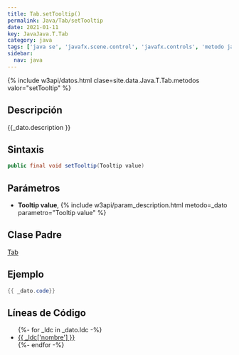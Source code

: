 ```yaml
---
title: Tab.setTooltip()
permalink: Java/Tab/setTooltip
date: 2021-01-11
key: JavaJava.T.Tab
category: java
tags: ['java se', 'javafx.scene.control', 'javafx.controls', 'metodo java', 'JavaFX 2.0']
sidebar: 
  nav: java
---
```


{% include w3api/datos.html clase=site.data.Java.T.Tab.metodos valor="setTooltip" %}

## Descripción
{{_dato.description }}

## Sintaxis
~~~java
public final void setTooltip(Tooltip value)
~~~

## Parámetros
* **Tooltip value**,  {% include w3api/param_description.html metodo=_dato parametro="Tooltip value" %}

## Clase Padre
[Tab](/Java/Tab/)

## Ejemplo
~~~java
{{ _dato.code}}
~~~

## Líneas de Código
<ul>
{%- for _ldc in _dato.ldc -%}
   <li>
       <a href="{{_ldc['url'] }}">{{ _ldc['nombre'] }}</a>
   </li>
{%- endfor -%}
</ul>
